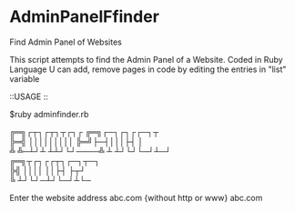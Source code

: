 # AdminPanelFfinder
Find Admin Panel of Websites


This script attempts to find the Admin Panel of a Website.
Coded in Ruby Language
U can add, remove pages in code by editing the entries in "list" variable


::USAGE ::

$ruby adminfinder.rb 
                                                 
╔═╗┌┬┐┌┬┐┬┌┐┌    ╔═╗┌─┐┌┐┌┌─┐┬    
╠═╣ │││││││││    ╠═╝├─┤│││├┤ │    
╩ ╩─┴┘┴ ┴┴┘└┘────╩  ┴ ┴┘└┘└─┘┴─┘  
╔═╗┬┌┐┌┌┬┐┌─┐┬─┐                  
╠╣ ││││ ││├┤ ├┬┘                  
╚  ┴┘└┘─┴┘└─┘┴└─  



Enter the website address abc.com {without http or www}
abc.com
